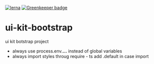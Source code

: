 [![lerna](https://img.shields.io/badge/maintained%20with-lerna-cc00ff.svg)](https://lernajs.io/) [![Greenkeeper badge](https://badges.greenkeeper.io/budarin/ui-kit-bootstrap.svg)](https://greenkeeper.io/)

# ui-kit-bootstrap

ui kit botstrap project

-   always use process.env.**...** instead of global variables
-   always import styles throug require - ts add .default in case import
